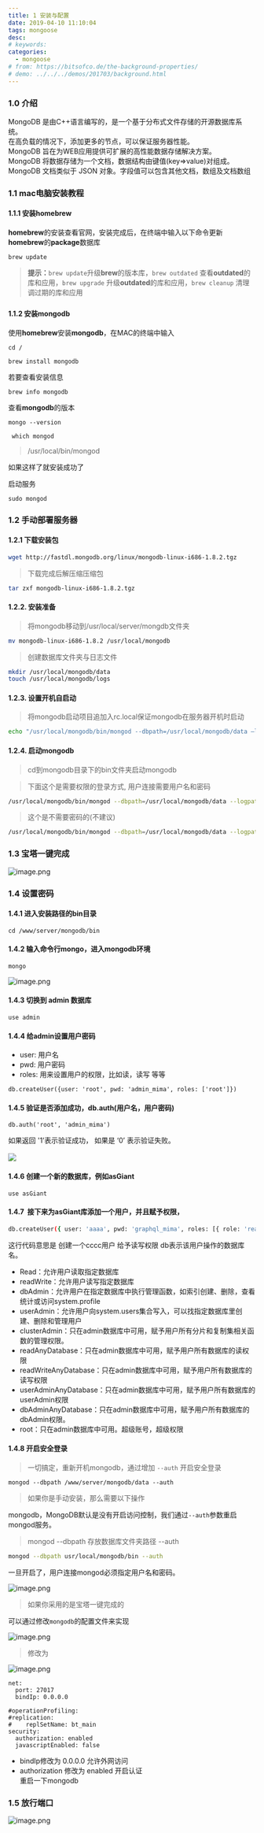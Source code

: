 ```yaml
---
title: 1 安装与配置
date: 2019-04-10 11:10:04
tags: mongoose
desc: 
# keywords: 
categories:
  - mongoose
# from: https://bitsofco.de/the-background-properties/
# demo: ../../../demos/201703/background.html
---
```


### 1.0 介绍
MongoDB 是由C++语言编写的，是一个基于分布式文件存储的开源数据库系统。<br />在高负载的情况下，添加更多的节点，可以保证服务器性能。<br />MongoDB 旨在为WEB应用提供可扩展的高性能数据存储解决方案。<br />MongoDB 将数据存储为一个文档，数据结构由键值(key=>value)对组成。MongoDB 文档类似于 JSON 对象。字段值可以包含其他文档，数组及文档数组

<a name="yUwuU"></a>
### 1.1 mac电脑安装教程
<a name="B29TT"></a>
#### 1.1.1 安装homebrew

**homebrew**的安装查看官网，安装完成后，在终端中输入以下命令更新**homebrew**的**package**数据库
```
brew update
```

> **提示：**`brew update`升级**brew**的版本库，`brew outdated` 查看**outdated**的库和应用，`brew upgrade` 升级**outdated**的库和应用，`brew cleanup` 清理调过期的库和应用

<a name="d41d8cd9"></a>
### 
<a name="obbjh"></a>
#### 1.1.2 安装mongodb

使用**homebrew**安装**mongodb**，在MAC的终端中输入

```
cd / 
```

```
brew install mongodb
```

若要查看安装信息
```
brew info mongodb
```

查看**mongodb**的版本
```
mongo --version
```

```
 which mongod
```

> /usr/local/bin/mongod


如果这样了就安装成功了

启动服务

```
sudo mongod
```


<a name="QOeHY"></a>
### 1.2 手动部署服务器
<a name="Nt3mz"></a>
#### 1.2.1 下载安装包

```bash
wget http://fastdl.mongodb.org/linux/mongodb-linux-i686-1.8.2.tgz
```

> 下载完成后解压缩压缩包


```bash
tar zxf mongodb-linux-i686-1.8.2.tgz
```

<a name="mNqTh"></a>
#### 1.2.2. 安装准备
> 将mongodb移动到/usr/local/server/mongdb文件夹


```bash
mv mongodb-linux-i686-1.8.2 /usr/local/mongodb
```

> 创建数据库文件夹与日志文件
> 

```bash
mkdir /usr/local/mongodb/data
touch /usr/local/mongodb/logs
```

<a name="foqS2"></a>
#### 1.2.3. 设置开机自启动
> 将mongodb启动项目追加入rc.local保证mongodb在服务器开机时启动

```bash
echo "/usr/local/mongodb/bin/mongod --dbpath=/usr/local/mongodb/data –logpath=/usr/local/mongodb/logs –logappend  --auth -–port=27017" >> /etc/rc.local
```

<a name="KxdTC"></a>
#### 1.2.4. 启动mongodb
> cd到mongodb目录下的bin文件夹启动mongodb


> 下面这个是需要权限的登录方式, 用户连接需要用户名和密码


```bash
/usr/local/mongodb/bin/mongod --dbpath=/usr/local/mongodb/data --logpath=/usr/local/mongodb/logs --logappend  --auth  --port=27017 --fork
```

> 这个是不需要密码的(不建议)


```bash
/usr/local/mongodb/bin/mongod --dbpath=/usr/local/mongodb/data --logpath=/usr/local/mongodb/logs --logappend  --port=27017 --fork
```

<a name="8NP29"></a>
### 1.3 宝塔一键完成
![image.png](https://cdn.nlark.com/yuque/0/2019/png/271124/1559531334019-86a722a4-a18f-426e-9c2b-3c315085168d.png#align=left&display=inline&height=35&name=image.png&originHeight=70&originWidth=2390&size=46391&status=done&width=1195)


<a name="2iHZv"></a>
### 1.4 设置密码
<a name="Z1sdz"></a>
#### 1.4.1 进入安装路径的bin目录

```
cd /www/server/mongodb/bin
```

<a name="moqmc"></a>
#### 1.4.2 输入命令行mongo，进入mongodb环境
```bash
mongo
```

![image.png](https://cdn.nlark.com/yuque/0/2019/png/271124/1558111412784-e0fa0e6f-9090-427f-a0b9-09fe8a3567a9.png#align=left&display=inline&height=59&name=image.png&originHeight=118&originWidth=638&size=22004&status=done&width=319)

<a name="toiBP"></a>
#### 1.4.3 切换到 admin 数据库
```
use admin
```


<a name="BBpOM"></a>
#### 1.4.4 给admin设置用户密码


- user: 用户名
- pwd: 用户密码
- roles: 用来设置用户的权限，比如读，读写 等等

```
db.createUser({user: 'root', pwd: 'admin_mima', roles: ['root']})
```

<a name="Alj7z"></a>
#### 1.4.5 验证是否添加成功，db.auth(用户名，用户密码)

```
db.auth('root', 'admin_mima') 
```

如果返回 '1’表示验证成功， 如果是 ‘0’ 表示验证失败。<br />
<br />![](https://cdn.nlark.com/yuque/0/2019/png/271124/1558411932109-1d7f2d9f-20a1-4d6d-b6bd-a7847855ff60.png#align=left&display=inline&height=34&originHeight=34&originWidth=322&size=0&status=done&width=322)<br />

<a name="8W78N"></a>
#### 1.4.6 创建一个新的数据库，例如asGiant


```
use asGiant
```

<a name="b4x6c"></a>
#### 1.4.7  接下来为asGiant库添加一个用户，并且赋予权限，


```bash
db.createUser({ user: 'aaaa', pwd: 'graphql_mima', roles: [{ role: 'readWrite', db: 'asGiant' }] })
```

这行代码意思是 创建一个cccc用户 给予读写权限 db表示该用户操作的数据库名。

- Read：允许用户读取指定数据库
- readWrite：允许用户读写指定数据库
- dbAdmin：允许用户在指定数据库中执行管理函数，如索引创建、删除，查看统计或访问system.profile
- userAdmin：允许用户向system.users集合写入，可以找指定数据库里创建、删除和管理用户
- clusterAdmin：只在admin数据库中可用，赋予用户所有分片和复制集相关函数的管理权限。
- readAnyDatabase：只在admin数据库中可用，赋予用户所有数据库的读权限
- readWriteAnyDatabase：只在admin数据库中可用，赋予用户所有数据库的读写权限
- userAdminAnyDatabase：只在admin数据库中可用，赋予用户所有数据库的userAdmin权限
- dbAdminAnyDatabase：只在admin数据库中可用，赋予用户所有数据库的dbAdmin权限。
- root：只在admin数据库中可用。超级账号，超级权限

<a name="nBy53"></a>
#### 1.4.8 开启安全登录
> 一切搞定，重新开机mongodb，通过增加 `--auth` 开启安全登录


```
mongod --dbpath /www/server/mongodb/data --auth
```

> 如果你是手动安装，那么需要以下操作


mongodb，MongoDB默认是没有开启访问控制，我们通过`--auth`参数重启mongod服务。

> mongod --dbpath 存放数据库文件夹路径 --auth


```bash
mongod --dbpath usr/local/mongodb/bin --auth
```

一旦开启了，用户连接mongod必须指定用户名和密码。

![image.png](https://cdn.nlark.com/yuque/0/2019/png/271124/1558111733895-302e35df-4422-4a99-8e0d-a673888824ce.png#align=left&display=inline&height=378&name=image.png&originHeight=756&originWidth=1422&size=272376&status=done&width=711)


> 如果你采用的是宝塔一键完成的

可以通过修改`mongodb`的配置文件来实现

![image.png](https://cdn.nlark.com/yuque/0/2019/png/271124/1558412070104-0ec704c4-b636-4944-a00a-b628af913828.png#align=left&display=inline&height=388&name=image.png&originHeight=776&originWidth=1342&size=257604&status=done&width=671)

> 修改为

![image.png](https://cdn.nlark.com/yuque/0/2019/png/271124/1558412101307-bc4dc2bc-389c-48b2-8ebf-5044d3a52590.png#align=left&display=inline&height=465&name=image.png&originHeight=930&originWidth=1334&size=147929&status=done&width=667)

```
net:
  port: 27017
  bindIp: 0.0.0.0
 
#operationProfiling:
#replication:
#    replSetName: bt_main   
security:
  authorization: enabled
  javascriptEnabled: false
```

- bindIp修改为 0.0.0.0 允许外网访问
- authorization 修改为 enabled 开启认证<br />重启一下mongodb

<a name="JGoCZ"></a>
### 1.5 放行端口

![image.png](https://cdn.nlark.com/yuque/0/2019/png/271124/1558412161611-907b1d33-a788-4dfd-8e58-5be2f1669b83.png#align=left&display=inline&height=105&name=image.png&originHeight=210&originWidth=1412&size=32846&status=done&width=706)


